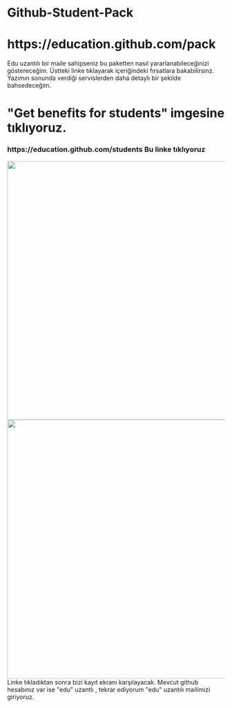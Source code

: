 # Github-Student-Pack

<h1>https://education.github.com/pack</h1>
Edu uzantılı bir maile sahipseniz bu paketten nasıl yararlanabileceğinizi göstereceğim.  Üstteki linke tıklayarak içeriğindeki fırsatlara bakabilirsinz.  Yazımın sonunda verdiği servislerden daha detaylı bir şekilde bahsedeceğim.

<br>


<h1>"Get benefits for students" imgesine tıklıyoruz.</h1>
<h3>https://education.github.com/students Bu linke tıklıyoruz</h3>
<img src="https://user-images.githubusercontent.com/101600310/196578387-9beac165-566e-4446-bfa0-dd9a0241ee20.png" width="600">

<img src="https://user-images.githubusercontent.com/101600310/196584488-4ac9bb34-069f-4c43-b1b6-647c1ea63b62.png" width="600">
<br>
Linke tıkladıktan sonra bizi kayıt ekranı karşılayacak. Mevcut github hesabınız var ise "edu" uzantlı , tekrar ediyorum "edu" uzantılı mailimizi giriyoruz.
